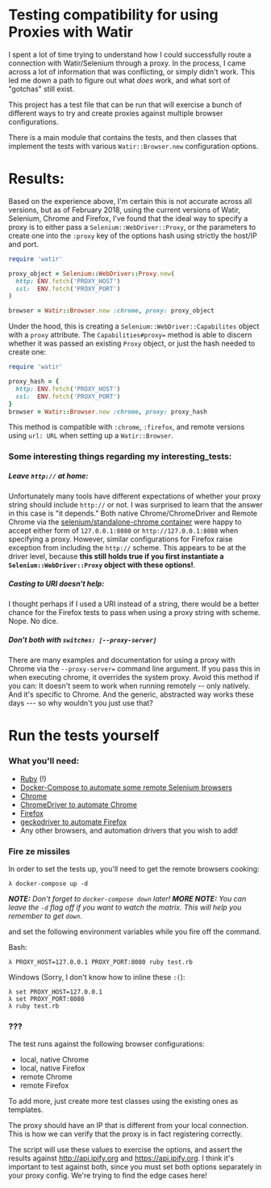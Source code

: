 # Testing compatibility for using Proxies with Watir

I spent a lot of time trying to understand how I could successfully route a connection with Watir/Selenium through a proxy. In the process, I came across a lot of information that was conflicting, or simply didn't work. This led me down a path to figure out what *does* work, and what sort of "gotchas" still exist.

This project has a test file that can be run that will exercise a bunch of different ways to try and create proxies against multiple browser configurations.

There is a main module that contains the tests, and then classes that implement the tests with various `Watir::Browser.new` configuration options.

# Results:

Based on the experience above, I'm certain this is not accurate across all versions, but as of February 2018, using the current versions of Watir, Selenium, Chrome and Firefox, I've found that the ideal way to specify a proxy is to either pass a `Selenium::WebDriver::Proxy`, or the parameters to create one into the `:proxy` key of the options hash using strictly the host/IP and port.

```ruby
require 'watir'

proxy_object = Selenium::WebDriver::Proxy.new(
  http: ENV.fetch('PROXY_HOST')
  ssl:  ENV.fetch('PROXY_PORT')
)

browser = Watir::Browser.new :chrome, proxy: proxy_object
```

Under the hood, this is creating a `Selenium::WebDriver::Capabilites` object with a `proxy` attribute. The `Capabilities#proxy=` method is able to discern whether it was passed an existing `Proxy` object, or just the hash needed to create one:

```ruby
require 'watir'

proxy_hash = {
  http: ENV.fetch('PROXY_HOST')
  ssl:  ENV.fetch('PROXY_PORT')
}
browser = Watir::Browser.new :chrome, proxy: proxy_hash
```

This method is compatible with `:chrome`, `:firefox`, and remote versions using `url: URL` when setting up a `Watir::Browser`.

### Some interesting things regarding my interesting_tests:

##### Leave `http://` at home:

Unfortunately many tools have different expectations of whether your proxy string should include `http://` or not. I was surprised to learn that the answer in this case is "it depends." Both native Chrome/ChromeDriver and Remote Chrome via the [selenium/standalone-chrome container](https://github.com/SeleniumHQ/docker-selenium) were happy to accept either form of `127.0.0.1:8080` or `http://127.0.0.1:8080` when specifying a proxy. However, similar configurations for Firefox raise exception from including the `http://` scheme. This appears to be at the driver level, because **this still holds true if you first instantiate a `Selenium::WebDriver::Proxy` object with these options!**.

##### Casting to URI doesn't help:

I thought perhaps if I used a URI instead of a string, there would be a better chance for the Firefox tests to pass when using a proxy string with scheme. Nope. No dice.

##### Don't both with `switches: [--proxy-server]`

There are many examples and documentation for using a proxy with Chrome via the `--proxy-server=` command line argument. If you pass this in when executing chrome, it overrides the system proxy. Avoid this method if you can: It doesn't seem to work when running remotely -- only natively. And it's specific to Chrome. And the generic, abstracted way works these days --- so why wouldn't you just use that?

# Run the tests yourself

### What you'll need:
  - [Ruby](https://www.ruby-lang.org/en/) (!)
  - [Docker-Compose to automate some remote Selenium browsers](https://docs.docker.com/compose/)
  - [Chrome](https://www.google.com/chrome/)
  - [ChromeDriver to automate Chrome](https://sites.google.com/a/chromium.org/chromedriver/)
  - [Firefox](https://www.mozilla.org/en-US/firefox/new/)
  - [geckodriver to automate Firefox](https://developer.mozilla.org/en-US/docs/Mozilla/QA/Marionette/WebDriver)
  - Any other browsers, and automation drivers that you wish to add!

### Fire ze missiles

In order to set the tests up, you'll need to get the remote browsers cooking:

```
λ docker-compose up -d
```

**_NOTE:_** _Don't forget to `docker-compose down` later!_
**_MORE NOTE:_** _You can leave the `-d` flag off if you want to watch the matrix. This will help you remember to get `down`._

and set the following environment variables while you fire off the command.

Bash: 
```
λ PROXY_HOST=127.0.0.1 PROXY_PORT:8080 ruby test.rb
```

Windows (Sorry, I don't know how to inline these `:(`):
```
λ set PROXY_HOST=127.0.0.1
λ set PROXY_PORT:8080
λ ruby test.rb
```


### ???

The test runs against the following browser configurations:
  - local, native Chrome
  - local, native Firefox
  - remote Chrome
  - remote Firefox

To add more, just create more test classes using the existing ones as templates.

The proxy should have an IP that is different from your local connection. This is how we can verify that the proxy is in fact registering correctly.

The script will use these values to exercise the options, and assert the results against http://api.ipify.org and https://api.ipify.org. I think it's important to test against both, since you must set both options separately in your proxy config. We're trying to find the edge cases here!
